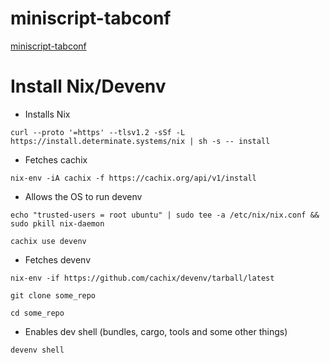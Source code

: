 # miniscript-tabconf
[miniscript-tabconf
](https://docs.google.com/presentation/d/1xRNbs7K4Nh6oRj6isHz6Ce37dx5-L7ih_zKqMBFkpFE/edit?usp=sharing)

# Install Nix/Devenv

- Installs Nix
  
```
curl --proto '=https' --tlsv1.2 -sSf -L https://install.determinate.systems/nix | sh -s -- install
```

- Fetches cachix
  
```
nix-env -iA cachix -f https://cachix.org/api/v1/install
```

- Allows the OS to run devenv

```
echo "trusted-users = root ubuntu" | sudo tee -a /etc/nix/nix.conf && sudo pkill nix-daemon
```

  
```
cachix use devenv
```

- Fetches devenv

```
nix-env -if https://github.com/cachix/devenv/tarball/latest
```

  

```
git clone some_repo
```

```
cd some_repo
```

- Enables dev shell (bundles, cargo, tools and some other things)
  
```
devenv shell
```
